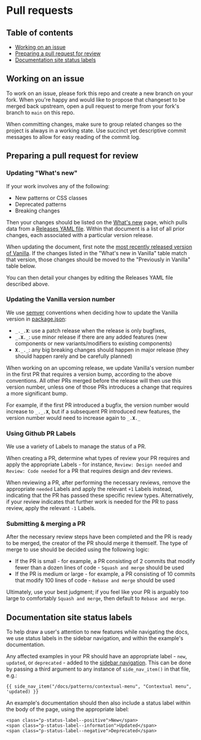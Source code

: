 # Pull requests

## Table of contents

- [Working on an issue](#working-on-an-issue)
- [Preparing a pull request for review](#preparing-a-pull-request-for-review)
- [Documentation site status labels](#documentation-site-status-labels)

## Working on an issue

To work on an issue, please fork this repo and create a new branch on your fork.
When you're happy and would like to propose that changeset to be merged back
upstream, open a pull request to merge from your fork's branch to `main` on this
repo.

When committing changes, make sure to group related changes so the project is
always in a working state. Use succinct yet descriptive commit messages to allow
for easy reading of the commit log.

## Preparing a pull request for review

### Updating "What's new"

If your work involves any of the following:

- New patterns or CSS classes
- Deprecated patterns
- Breaking changes

Then your changes should be listed on the
[What's new](/templates/docs/whats-new.html) page, which pulls data from a
[Releases YAML file](/releases.yml). Within that document is a list of all prior
changes, each associated with a particular version release.

When updating the document, first note the
[most recently released version of Vanilla](https://github.com/canonical/vanilla-framework/tags).
If the changes listed in the "What's new in Vanilla" table match that version,
those changes should be moved to the "Previously in Vanilla" table below.

You can then detail your changes by editing the Releases YAML file described
above.

### Updating the Vanilla version number

We use [semver](https://semver.org/) conventions when deciding how to update the
Vanilla version in [package.json](/package.json):

- <code>\_.\_.**X**</code>: use a patch release when the release is only
  bugfixes,
- <code>\_.**X**.\_</code>: use minor release if there are any added features
  (new components or new variants/modifiers to existing components)
- <code>**X**.\_.\_</code>: any big breaking changes should happen in major
  release (they should happen rarely and be carefully planned)

When working on an upcoming release, we update Vanilla's version number in the
first PR that requires a version bump, according to the above conventions. All
other PRs merged before the release will then use this version number, unless
one of those PRs introduces a change that requires a more significant bump.

For example, if the first PR introduced a bugfix, the version number would
increase to <code>\_.\_.**X**</code>, but if a subsequent PR introduced new
features, the version number would need to increase again to
<code>\_.**X**.\_</code>

### Using Github PR Labels

We use a variety of Labels to manage the status of a PR.

When creating a PR, determine what types of review your PR requires and apply
the appropriate Labels - for instance, `Review: Design needed` and
`Review: Code needed` for a PR that requires design and dev reviews.

When reviewing a PR, after performing the necessary reviews, remove the
appropriate `needed` Labels and apply the relevant `+1` Labels instead,
indicating that the PR has passed these specific review types. Alternatively,
if your review indicates that further work is needed for the PR to pass review,
apply the relevant `-1` Labels.

### Submitting & merging a PR

After the necessary review steps have been completed and the PR is ready to be
merged, the creator of the PR should merge it themself. The type of merge to use
should be decided using the following logic:

- If the PR is small - for example, a PR consisting of 2 commits that modify
  fewer than a dozen lines of code - `Squash and merge` should be used
- If the PR is medium or large - for example, a PR consisting of 10 commits that
  modify 100 lines of code - `Rebase and merge` should be used

Ultimately, use your best judgment; if you feel like your PR is arguably too
large to comfortably `Squash and merge`, then default to `Rebase and merge`.

## Documentation site status labels

To help draw a user's attention to new features while navigating the docs, we
use status labels in the sidebar navigation, and within the example's
documentation.

Any affected examples in your PR should have an appropriate label - `new`,
`updated`, or `deprecated` - added to the
[sidebar navigation](/templates/_layouts/docs.html). This can be done by passing
a third argument to any instance of `side_nav_item()` in that file, e.g.:

```
{{ side_nav_item("/docs/patterns/contextual-menu", "Contextual menu", 'updated) }}
```

An example's documentation should then also include a status label within the
body of the page, using the appropriate label:

```
<span class="p-status-label--positive">New</span>
<span class="p-status-label--information">Updated</span>
<span class="p-status-label--negative">Deprecated</span>
```
